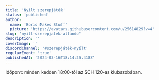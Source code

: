 ```yaml
---
title: 'Nyílt szerepjáték'
status: 'published'
author:
  name: 'Boris Makes Stuff'
  picture: 'https://avatars.githubusercontent.com/u/25614829?v=4'
slug: 'nyilt-szerepjatek-allando'
description: ''
coverImage: ''
discordChannel: '#szerepjáték-nyílt'
regularEvent: 'true'
publishedAt: '2024-03-16T18:14:25.418Z'
---
```


Időpont: minden kedden 18:00-tól az SCH 120-as klubszobában.